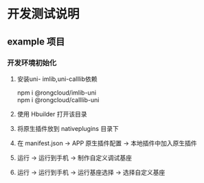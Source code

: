 # 开发测试说明

## example 项目

### 开发环境初始化


1. 安装uni- imlib,uni-calllib依赖 
      
   npm i @rongcloud/imlib-uni   
   npm i @rongcloud/calllib-uni

2. 使用 Hbuilder 打开该目录

3. 将原生插件放到 nativeplugins 目录下

4. 在 manifest.json -> APP 原生插件配置 -> 本地插件中加入原生插件

5. 运行 -> 运行到手机 -> 制作自定义调试基座

6. 运行 -> 运行到手机 -> 运行基座选择 -> 选择自定义基座
